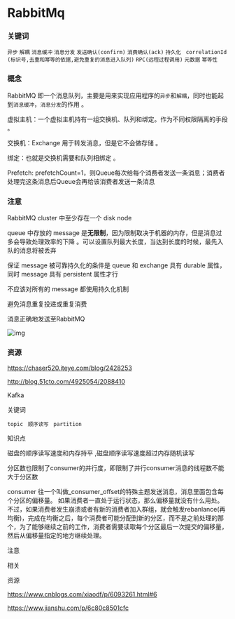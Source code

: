 # RabbitMq

### 关键词

`异步`  `解耦` `消息缓冲` `消息分发` `发送确认(confirm)` `消费确认(ack)` `持久化 ` `correlationId (标识号,去重和幂等的依据,避免重复的消息进入队列)` `RPC(远程过程调用)` `元数据` `幂等性 `

### 概念

RabbitMQ 即一个消息队列，主要是用来实现应用程序的`异步`和`解耦`，同时也能起到`消息缓冲`，`消息分发`的作用 。

虚拟主机：一个虚拟主机持有一组交换机、队列和绑定。作为不同权限隔离的手段 。 

交换机：Exchange 用于转发消息，但是它不会做存储 。

绑定：也就是交换机需要和队列相绑定 。

Prefetch:  prefetchCount=1，则Queue每次给每个消费者发送一条消息；消费者处理完这条消息后Queue会再给该消费者发送一条消息 

### 注意

RabbitMQ cluster 中至少存在一个 disk node  

queue 中存放的 message 是**无限制**，因为限制取决于机器的内存，但是消息过多会导致处理效率的下降 。可以设置队列最大长度，当达到长度的时候，最先入队的消息将被丢弃 

保证 message 被可靠持久化的条件是 queue 和 exchange 具有 durable 属性，同时 message 具有 persistent 属性才行 

不应该对所有的 message 都使用持久化机制 

避免消息重复投递或重复消费

消息正确地发送至RabbitMQ

![img](https://images2018.cnblogs.com/blog/918692/201808/918692-20180801204212517-287296694.png)



### 资源

https://chaser520.iteye.com/blog/2428253

http://blog.51cto.com/4925054/2088410



Kafka

关键词

`topic `  `顺序读写 ` `partition `

知识点

磁盘的顺序读写速度和内存持平 ,磁盘顺序读写速度超过内存随机读写 

分区数也限制了consumer的并行度，即限制了并行consumer消息的线程数不能大于分区数

consumer 往一个叫做_consumer_offset的特殊主题发送消息，消息里面包含每个分区的偏移量。 如果消费者一直处于运行状态，那么偏移量就没有什么用处。不过，如果消费者发生崩溃或者有新的消费者加入群组，就会触发rebanlance(再均衡)，完成在均衡之后，每个消费者可能分配到新的分区，而不是之前处理的那个，为了能够继续之前的工作，消费者需要读取每个分区最后一次提交的偏移量，然后从偏移量指定的地方继续处理。

 

注意

相关

资源

https://www.cnblogs.com/xiaodf/p/6093261.html#6

https://www.jianshu.com/p/6c80c8501cfc




